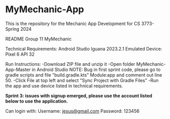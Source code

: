 # MyMechanic-App
This is the repository for the Mechanic App Development for CS 3773-Spring 2024


README
Group 11 MyMechanic

Technical Requirements:
Android Studio Iguana 2023.2.1
Emulated Device: Pixel 6 API 32

Run Instructions:
-Download ZIP file and unzip it
-Open folder MyMechanic-App-Master in Android Studio
NOTE: Bug in first sprint code, please go to gradle scripts and file "build.gradle.kts" Module:app and comment out line 50.
-Click File at top left and select "Sync Project with Gradle Files"
-Run the app and use device listed in technical requirements.

**********Sprint 3: issues with signup emerged, please use the account listed below to use the application.**********

Can login with:
Username: jesus@gmail.com
Password: 123456
